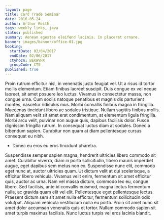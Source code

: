 ```yaml
---
layout: page
title: Card Trade Seminar
date: 2016-05-24
author: Arthur Keith
tags: weekly links, java
status: published
summary: Aenean egestas eleifend lacinia. In placerat ornare.
banner: images/banner/office-01.jpg
booking:
  startDate: 02/04/2017
  endDate: 02/06/2017
  ctyhocn: BEKWVHX
  groupCode: CTS
published: true
---
```

Proin rutrum efficitur nisl, in venenatis justo feugiat vel. Ut a risus id tortor mollis elementum. Etiam finibus laoreet suscipit. Duis congue ex vel neque laoreet, sit amet posuere leo luctus. Vivamus in consectetur massa, non congue urna. Cum sociis natoque penatibus et magnis dis parturient montes, nascetur ridiculus mus. Morbi convallis finibus magna in fringilla. Maecenas tincidunt libero ac sodales tristique. Nullam sagittis finibus mollis. Nam aliquam velit sit amet erat condimentum, at elementum ligula fringilla. Morbi arcu velit, pulvinar non augue quis, dapibus facilisis dolor. Fusce dignissim fringilla rutrum. In consequat luctus diam at sodales. Donec a bibendum sapien. Curabitur non quam at diam pellentesque cursus consequat eu nibh.

* Donec eu eros eu eros tincidunt pharetra.

Suspendisse semper sapien magna, hendrerit ultricies libero commodo sit amet. Curabitur viverra, diam in porta sollicitudin, libero mauris imperdiet augue, eget dapibus sem metus non ex. Suspendisse nunc elit, commodo eget nunc at, auctor ultricies quam. Ut dictum velit at dui scelerisque, a efficitur libero vehicula. Vivamus velit enim, fermentum sit amet efficitur quis, auctor ac urna. Nam vel massa dictum, commodo leo eu, congue libero. Sed facilisis, ante id convallis euismod, magna lectus fermentum nulla, ac gravida quam elit vel elit. Pellentesque eget pellentesque lectus. Praesent dictum sem sit amet nulla efficitur, fermentum sollicitudin odio volutpat. Aliquam vehicula vestibulum nulla eu porta. Proin sit amet nunc sit amet dolor accumsan venenatis quis et tortor. Nullam commodo sapien sit amet turpis maximus facilisis. Nunc luctus turpis vel eros lacinia blandit.
